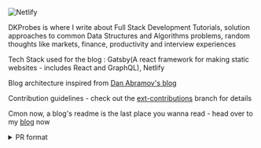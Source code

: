 ![Netlify](https://img.shields.io/netlify/1e680ad6-4603-4f3a-b301-55f610a530de?style=plastic)

DKProbes is where I write about Full Stack Development Tutorials, solution approaches to common Data Structures and Algorithms problems, random thoughts like markets, finance, productivity and interview experiences

Tech Stack used for the blog : Gatsby(A react framework for making static websites - includes React and GraphQL), Netlify

Blog architecture inspired from [Dan Abramov's blog](https://overreacted.io)

Contribution guidelines - check out the [ext-contributions](https://github.com/dkp1903/dkprobes/tree/ext-contributions) branch for details

Cmon now, a blog's readme is the last place you wanna read - head over to my [blog](https://dkprobes.tech) now

<details>
    <summary>PR format</summary>
    <ul>
        <li>content:category-topic</li>
        <li>ui:file-topic</li>
        <li>documentation:topic</li>
    </ul>
</details>